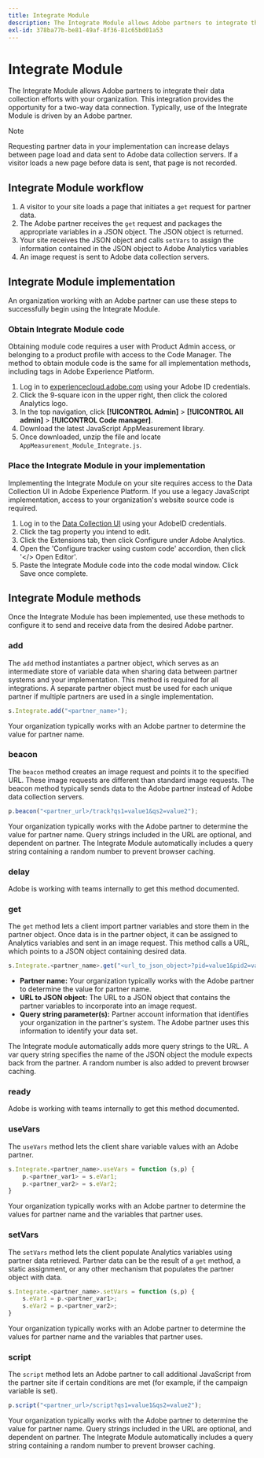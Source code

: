 ```yaml
---
title: Integrate Module
description: The Integrate Module allows Adobe partners to integrate their data collection efforts with your organization.
exl-id: 378ba77b-be81-49af-8f36-81c65bd01a53
---
```

# Integrate Module

The Integrate Module allows Adobe partners to integrate their data collection efforts with your organization. This integration provides the opportunity for a two-way data connection. Typically, use of the Integrate Module is driven by an Adobe partner.

>[!NOTE]
>
>Requesting partner data in your implementation can increase delays between page load and data sent to Adobe data collection servers. If a visitor loads a new page before data is sent, that page is not recorded.

## Integrate Module workflow

1. A visitor to your site loads a page that initiates a `get` request for partner data.
2. The Adobe partner receives the `get` request and packages the appropriate variables in a JSON object. The JSON object is returned.
3. Your site receives the JSON object and calls `setVars` to assign the information contained in the JSON object to Adobe Analytics variables
4. An image request is sent to Adobe data collection servers.

## Integrate Module implementation

An organization working with an Adobe partner can use these steps to successfully begin using the Integrate Module.

### Obtain Integrate Module code

Obtaining module code requires a user with Product Admin access, or belonging to a product profile with access to the Code Manager. The method to obtain module code is the same for all implementation methods, including tags in Adobe Experience Platform.

1. Log in to [experiencecloud.adobe.com](https://experiencecloud.adobe.com) using your Adobe ID credentials.
1. Click the 9-square icon in the upper right, then click the colored Analytics logo.
1. In the top navigation, click **[!UICONTROL Admin]** > **[!UICONTROL All admin]** > **[!UICONTROL Code manager]**.
1. Download the latest JavaScript AppMeasurement library.
1. Once downloaded, unzip the file and locate `AppMeasurement_Module_Integrate.js`.

### Place the Integrate Module in your implementation

Implementing the Integrate Module on your site requires access to the Data Collection UI in Adobe Experience Platform. If you use a legacy JavaScript implementation, access to your organization's website source code is required.

1. Log in to the [Data Collection UI](https://experience.adobe.com/data-collection) using your AdobeID credentials.
1. Click the tag property you intend to edit.
1. Click the Extensions tab, then click Configure under Adobe Analytics.
1. Open the 'Configure tracker using custom code' accordion, then click '</> Open Editor'.
1. Paste the Integrate Module code into the code modal window. Click Save once complete.

## Integrate Module methods

Once the Integrate Module has been implemented, use these methods to configure it to send and receive data from the desired Adobe partner.

### add

The `add` method instantiates a partner object, which serves as an intermediate store of variable data when sharing data between partner systems and your implementation. This method is required for all integrations. A separate partner object must be used for each unique partner if multiple partners are used in a single implementation.

```JavaScript
s.Integrate.add("<partner_name>");
```

Your organization typically works with an Adobe partner to determine the value for partner name.

### beacon

The `beacon` method creates an image request and points it to the specified URL. These image requests are different than standard image requests. The beacon method typically sends data to the Adobe partner instead of Adobe data collection servers.

```JavaScript
p.beacon("<partner_url>/track?qs1=value1&qs2=value2");
```

Your organization typically works with the Adobe partner to determine the value for partner name. Query strings included in the URL are optional, and dependent on partner. The Integrate Module automatically includes a query string containing a random number to prevent browser caching.

### delay

Adobe is working with teams internally to get this method documented.

### get

The `get` method lets a client import partner variables and store them in the partner object. Once data is in the partner object, it can be assigned to Analytics variables and sent in an image request. This method calls a URL, which points to a JSON object containing desired data.

```JavaScript
s.Integrate.<partner_name>.get("<url_to_json_object>?pid=value1&pid2=value2");
```

* **Partner name:** Your organization typically works with the Adobe partner to determine the value for partner name.
* **URL to JSON object:** The URL to a JSON object that contains the partner variables to incorporate into an image request.
* **Query string parameter(s):** Partner account information that identifies your organization in the partner's system. The Adobe partner uses this information to identify your data set.

The Integrate module automatically adds more query strings to the URL. A var query string specifies the name of the JSON object the module expects back from the partner. A random number is also added to prevent browser caching.

### ready

Adobe is working with teams internally to get this method documented.

### useVars

The `useVars` method lets the client share variable values with an Adobe partner.

```JavaScript
s.Integrate.<partner_name>.useVars = function (s,p) {
    p.<partner_var1> = s.eVar1;
    p.<partner_var2> = s.eVar2;
}
```

Your organization typically works with an Adobe partner to determine the values for partner name and the variables that partner uses.

### setVars

The `setVars` method lets the client populate Analytics variables using partner data retrieved. Partner data can be the result of a `get` method, a static assignment, or any other mechanism that populates the partner object with data.

```JavaScript
s.Integrate.<partner_name>.setVars = function (s,p) {
    s.eVar1 = p.<partner_var1>;
    s.eVar2 = p.<partner_var2>;
}
```

Your organization typically works with an Adobe partner to determine the values for partner name and the variables that partner uses.

### script

The `script` method lets an Adobe partner to call additional JavaScript from the partner site if certain conditions are met (for example, if the campaign variable is set).

```JavaScript
p.script("<partner_url>/script?qs1=value1&qs2=value2");
```

Your organization typically works with the Adobe partner to determine the value for partner name. Query strings included in the URL are optional, and dependent on partner. The Integrate Module automatically includes a query string containing a random number to prevent browser caching.
